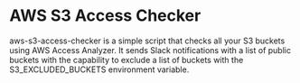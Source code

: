 # AWS S3 Access Checker
aws-s3-access-checker is a simple script that checks all your S3 buckets using AWS Access Analyzer. It sends Slack notifications with a list of public buckets with the capability to exclude a list of buckets with the S3_EXCLUDED_BUCKETS environment variable.
